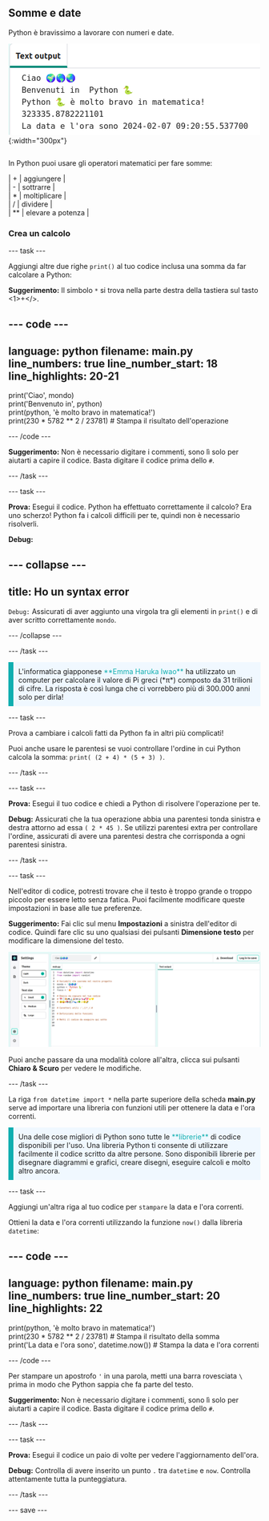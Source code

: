 ## Somme e date

<div style="display: flex; flex-wrap: wrap">
<div style="flex-basis: 200px; flex-grow: 1; margin-right: 15px;">
Python è bravissimo a lavorare con numeri e date.
</div>
<div>

![L'area di output del testo con cinque righe stampate che mostrano la nuova somma e la data corrente.](images/sums_dates.png){:width="300px"} 

</div>
</div>

In Python puoi usare gli operatori matematici per fare somme:

| + | aggiungere |   
| - | sottrarre |   
| * | moltiplicare |   
| / | dividere |   
| ** | elevare a potenza |

### Crea un calcolo

--- task ---

Aggiungi altre due righe `print()` al tuo codice inclusa una somma da far calcolare a Python:

**Suggerimento:** Il simbolo `*` si trova nella parte destra della tastiera sul tasto <1>+</>.

--- code ---
---
language: python
filename: main.py
line_numbers: true
line_number_start: 18
line_highlights: 20-21
---

print('Ciao', mondo)   
print('Benvenuto in', python)   
print(python, 'è molto bravo in matematica!')   
print(230 * 5782 ** 2 / 23781)  # Stampa il risultato dell'operazione

--- /code ---

**Suggerimento:** Non è necessario digitare i commenti, sono lì solo per aiutarti a capire il codice. Basta digitare il codice prima dello `#`.

--- /task ---

--- task ---

**Prova:** Esegui il codice. Python ha effettuato correttamente il calcolo? Era uno scherzo! Python fa i calcoli difficili per te, quindi non è necessario risolverli.

**Debug:**

--- collapse ---
---
title: Ho un syntax error
---

`Debug:` Assicurati di aver aggiunto una virgola tra gli elementi in `print()` e di aver scritto correttamente `mondo`.

--- /collapse ---

--- /task ---

<p style="border-left: solid; border-width:10px; border-color: #0faeb0; background-color: aliceblue; padding: 10px;">
L'informatica giapponese <span style="color: #0faeb0">**Emma Haruka Iwao**</span> ha utilizzato un computer per calcolare il valore di Pi greci (*π*) composto da 31 trilioni di cifre. La risposta è così lunga che ci vorrebbero più di 300.000 anni solo per dirla!
</p>

--- task ---

Prova a cambiare i calcoli fatti da Python fa in altri più complicati!

Puoi anche usare le parentesi se vuoi controllare l'ordine in cui Python calcola la somma: `print( (2 + 4) * (5 + 3) )`.

--- /task ---

--- task ---

**Prova:** Esegui il tuo codice e chiedi a Python di risolvere l'operazione per te.

**Debug:** Assicurati che la tua operazione abbia una parentesi tonda sinistra e destra attorno ad essa `( 2 * 45 )`. Se utilizzi parentesi extra per controllare l'ordine, assicurati di avere una parentesi destra che corrisponda a ogni parentesi sinistra.

--- /task ---

--- task ---

Nell'editor di codice, potresti trovare che il testo è troppo grande o troppo piccolo per essere letto senza fatica. Puoi facilmente modificare queste impostazioni in base alle tue preferenze.

**Suggerimento:** Fai clic sul menu **Impostazioni**  a sinistra dell'editor di codice. Quindi fare clic su uno qualsiasi dei pulsanti **Dimensione testo** per modificare la dimensione del testo.

![L'editor di codice con il menu delle impostazioni aperto per mostrare le opzioni Modalità colore e Dimensioni testo.](images/full_screen.png)

Puoi anche passare da una modalità colore all'altra, clicca sui pulsanti **Chiaro & Scuro** per vedere le modifiche.

--- /task ---

La riga `from datetime import *` nella parte superiore della scheda **main.py** serve ad importare una libreria con funzioni utili per ottenere la data e l'ora correnti.

<p style="border-left: solid; border-width:10px; border-color: #0faeb0; background-color: aliceblue; padding: 10px;">
Una delle cose migliori di Python sono tutte le <span style="color: #0faeb0">**librerie**</span> di codice disponibili per l'uso. Una libreria Python ti consente di utilizzare facilmente il codice scritto da altre persone. Sono disponibili librerie per disegnare diagrammi e grafici, creare disegni, eseguire calcoli e molto altro ancora.
</p>

--- task ---

Aggiungi un'altra riga al tuo codice per `stampare` la data e l'ora correnti.

Ottieni la data e l'ora correnti utilizzando la funzione `now()` dalla libreria `datetime`:

--- code ---
---
language: python
filename: main.py
line_numbers: true
line_number_start: 20
line_highlights: 22
---

print(python, 'è molto bravo in matematica!')    
print(230 * 5782 ** 2 / 23781) # Stampa il risultato della somma     
print('La data e l\'ora sono', datetime.now()) # Stampa la data e l'ora correnti

--- /code ---

Per stampare un apostrofo `'` in una parola, metti una barra rovesciata `\` prima in modo che Python sappia che fa parte del testo.

**Suggerimento:** Non è necessario digitare i commenti, sono lì solo per aiutarti a capire il codice. Basta digitare il codice prima dello `#`.

--- /task ---

--- task ---

**Prova:** Esegui il codice un paio di volte per vedere l'aggiornamento dell'ora.

**Debug:** Controlla di avere inserito un punto `.` tra `datetime` e `now`. Controlla attentamente tutta la punteggiatura.

--- /task ---

--- save ---
